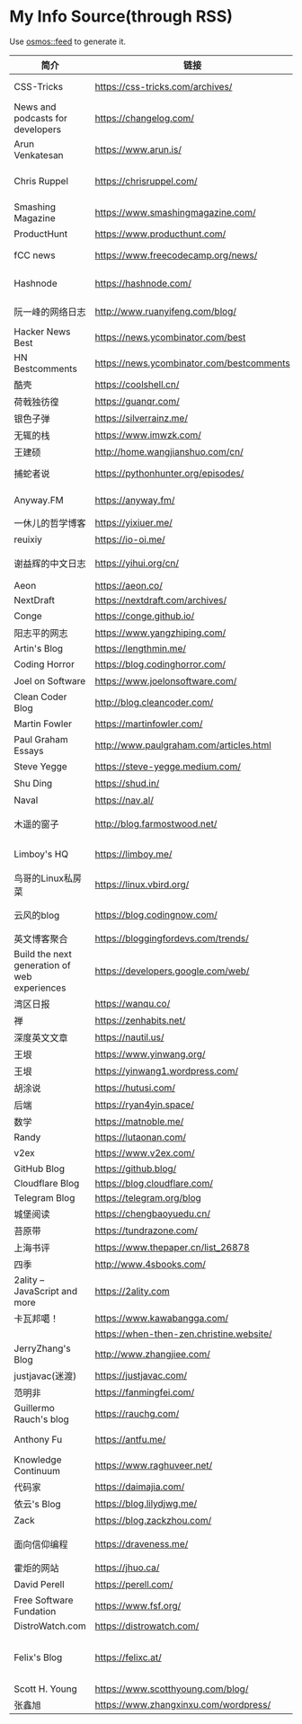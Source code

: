 # My Info Source(through RSS)

Use [osmos::feed](https://github.com/osmoscraft/osmosfeed) to generate it.

| 简介                                           | 链接                                        | 标签                              |
| -------------------------------------------- | ----------------------------------------- | ------------------------------- |
| CSS-Tricks                                   | https://css-tricks.com/archives/          | Front-end; CSS                  |
| News and podcasts for developers             | https://changelog.com/                    | podcast; 技术                     |
| Arun Venkatesan                              | https://www.arun.is/                      | 设计; 摄影                          |
| Chris Ruppel                                 | https://chrisruppel.com/                  | Web Developer; Traveler         |
| Smashing Magazine                            | https://www.smashingmagazine.com/         | general technology              |
| ProductHunt                                  | https://www.producthunt.com/              | 科技产品                            |
| fCC news                                     | https://www.freecodecamp.org/news/        | general technology              |
| Hashnode                                     | https://hashnode.com/                     | 聚合技术文章                          |
| 阮一峰的网络日志                                     | http://www.ruanyifeng.com/blog/           | general technology              |
| Hacker News Best                             | https://news.ycombinator.com/best         | general technology              |
| HN Bestcomments                              | https://news.ycombinator.com/bestcomments | 技术评论                            |
| 酷壳                                           | https://coolshell.cn/                     | 后端                              |
| 荷戟独彷徨                                        | https://guanqr.com/                       | 生活; 思想                          |
| 银色子弹                                         | https://silverrainz.me/                   | 向Ta学习                           |
| 无辄的栈                                         | https://www.imwzk.com/                    | Go                              |
| 王建硕                                          | http://home.wangjianshuo.com/cn/          | 思想                              |
| 捕蛇者说                                         | https://pythonhunter.org/episodes/        | podcast; Python                 |
| Anyway.FM                                    | https://anyway.fm/                        | podcast; 设计                     |
| 一休儿的哲学博客                                     | https://yixiuer.me/                       | 哲学; 思想                          |
| reuixiy                                      | https://io-oi.me/                         | 技术; 生活                          |
| 谢益辉的中文日志                                     | https://yihui.org/cn/                     | 读书笔记; 思想                        |
| Aeon                                         | https://aeon.co/                          | thinking                        |
| NextDraft                                    | https://nextdraft.com/archives/           | general                         |
| Conge                                        | https://conge.github.io/                  | 生活                              |
| 阳志平的网志                                       | https://www.yangzhiping.com/              | 认知科学                            |
| Artin's Blog                                 | https://lengthmin.me/                     | Front-end                       |
| Coding Horror                                | https://blog.codinghorror.com/            | 推荐                              |
| Joel on Software                             | https://www.joelonsoftware.com/           | 推荐                              |
| Clean Coder Blog                             | http://blog.cleancoder.com/               | 推荐                              |
| Martin Fowler                                | https://martinfowler.com/                 | 推荐                              |
| Paul Graham Essays                           | http://www.paulgraham.com/articles.html   | 推荐                              |
| Steve Yegge                                  | https://steve-yegge.medium.com/           | 推荐                              |
| Shu Ding                                     | https://shud.in/                          | 思考; 艺术                          |
| Naval                                        | https://nav.al/                           | 思考; 认知                          |
| 木遥的窗子                                        | http://blog.farmostwood.net/              | 数学; 小说; 随笔                      |
| Limboy's HQ                                  | https://limboy.me/                        | 技术; 阅读; 随想                      |
| 鸟哥的Linux私房菜                                  | https://linux.vbird.org/                  | Linux                           |
| 云风的blog                                      | https://blog.codingnow.com/               | 技术; 随笔; 杂记                      |
| 英文博客聚合                                       | https://bloggingfordevs.com/trends/       | 技术                              |
| Build the next generation of web experiences | https://developers.google.com/web/        | Web                             |
| 湾区日报                                         | https://wanqu.co/                         | 科技                              |
| 禅                                            | https://zenhabits.net/                    | 思想                              |
| 深度英文文章                                       | https://nautil.us/                        | 多彩                              |
| 王垠                                           | https://www.yinwang.org/                  | 编程                              |
| 王垠                                           | https://yinwang1.wordpress.com/           | 思想                              |
| 胡涂说                                          | https://hutusi.com/                       | 技术                              |
| 后端                                           | https://ryan4yin.space/                   | bd                              |
| 数学                                           | https://matnoble.me/                      | 数学                              |
| Randy                                        | https://lutaonan.com/                     | JS                              |
| v2ex                                         | https://www.v2ex.com/                     | 技术; 创意                          |
| GitHub Blog                                  | https://github.blog/                      | GitHub                          |
| Cloudflare Blog                              | https://blog.cloudflare.com/              | Cloudflare                      |
| Telegram Blog                                | https://telegram.org/blog                 | Telegram                        |
| 城堡阅读                                         | https://chengbaoyuedu.cn/                 | 阅读                              |
| 苔原带                                          | https://tundrazone.com/                   | 苔原通信                            |
| 上海书评                                         | https://www.thepaper.cn/list_26878        | 书评                              |
| 四季                                           | http://www.4sbooks.com/                   | 书评                              |
| 2ality – JavaScript and more                 | https://2ality.com                        | JS                              |
| 卡瓦邦噶！                                        | https://www.kawabangga.com/               | Python                          |
|                                              | https://when-then-zen.christine.website/  | meditation                      |
| JerryZhang's Blog                            | http://www.zhangjiee.com/                 | 技术; 思考                          |
| justjavac(迷渡)                                | https://justjavac.com/                    | JS                              |
| 范明非                                          | https://fanmingfei.com/                   | CSS                             |
| Guillermo Rauch's blog                       | https://rauchg.com/                       | Vercel                          |
| Anthony Fu                                   | https://antfu.me/                         | Open Source                     |
| Knowledge Continuum                          | https://www.raghuveer.net/                | 哲学                              |
| 代码家                                          | https://daimajia.com/                     | 思考                              |
| 依云's Blog                                    | https://blog.lilydjwg.me/                 | Arch Linux                      |
| Zack                                         | https://blog.zackzhou.com/                | 思考                              |
| 面向信仰编程                                       | https://draveness.me/                     | 系统设计; 思考                        |
| 霍炬的网站                                        | https://jhuo.ca/                          | 互联网历史                           |
| David Perell                                 | https://perell.com/                       | 深度文章                            |
| Free Software Fundation                      | https://www.fsf.org/                      | Open Source                     |
| DistroWatch.com                              | https://distrowatch.com/                  | Distro                          |
| Felix's Blog                                 | https://felixc.at/                        | Old-school Arch Linux Developer |
| Scott H. Young                               | https://www.scotthyoung.com/blog/         | Learn                           |
| 张鑫旭                                          | https://www.zhangxinxu.com/wordpress/     | 前端                              |